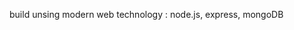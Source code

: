 <!-- Natours Application (Website)-->
build unsing modern web technology : node.js, express, mongoDB
